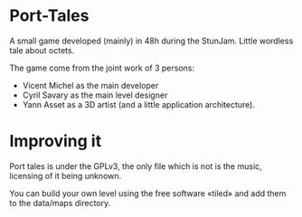 Port-Tales
==========

A small game developed (mainly) in 48h during the StunJam. Little wordless tale about octets.

The game come from the joint work of 3 persons:

- Vicent Michel as the main developer
- Cyril Savary as the main level designer
- Yann Asset as a 3D artist (and a little application architecture).

# Improving it

Port tales is under the GPLv3, the only file which is not is the music, licensing of it being unknown.

You can build your own level using the free software «tiled» and add them to the data/maps directory.
